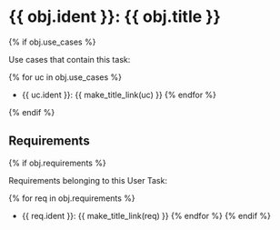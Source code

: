 # {{ obj.ident }}: {{ obj.title }}

<!-- **ID: {{ obj.ident }}** [(permalink)](...) -->

{% if obj.use_cases %}

Use cases that contain this task:

{% for uc in obj.use_cases %}
* {{ uc.ident }}: {{ make_title_link(uc) }}
{% endfor %}

{% endif %}


## Requirements
{% if obj.requirements %}

Requirements belonging to this User Task:

{% for req in obj.requirements %}
* {{ req.ident }}: {{ make_title_link(req) }}
{% endfor %}
{% endif %}
